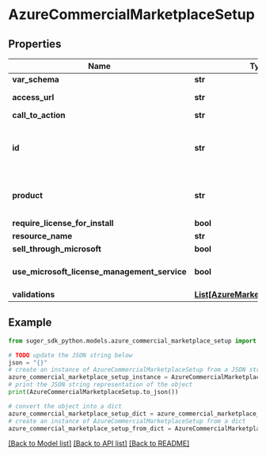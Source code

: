 # AzureCommercialMarketplaceSetup


## Properties

Name | Type | Description | Notes
------------ | ------------- | ------------- | -------------
**var_schema** | **str** |  | [optional] 
**access_url** | **str** | in patern of \&quot;^(http|https)://\&quot; | [optional] 
**call_to_action** | **str** |  | [optional] 
**id** | **str** | In format of \&quot;commercial-marketplace-setup/setup-durable-id\&quot; | [optional] 
**product** | **str** | Product resource name, in format of \&quot;product/product-durable-id\&quot; | [optional] 
**require_license_for_install** | **bool** |  | [optional] 
**resource_name** | **str** |  | [optional] 
**sell_through_microsoft** | **bool** |  | [optional] 
**use_microsoft_license_management_service** | **bool** | If true, only per_user pricing model is allowed. | [optional] 
**validations** | [**List[AzureMarketplaceValidation]**](AzureMarketplaceValidation.md) |  | [optional] 

## Example

```python
from suger_sdk_python.models.azure_commercial_marketplace_setup import AzureCommercialMarketplaceSetup

# TODO update the JSON string below
json = "{}"
# create an instance of AzureCommercialMarketplaceSetup from a JSON string
azure_commercial_marketplace_setup_instance = AzureCommercialMarketplaceSetup.from_json(json)
# print the JSON string representation of the object
print(AzureCommercialMarketplaceSetup.to_json())

# convert the object into a dict
azure_commercial_marketplace_setup_dict = azure_commercial_marketplace_setup_instance.to_dict()
# create an instance of AzureCommercialMarketplaceSetup from a dict
azure_commercial_marketplace_setup_from_dict = AzureCommercialMarketplaceSetup.from_dict(azure_commercial_marketplace_setup_dict)
```
[[Back to Model list]](../README.md#documentation-for-models) [[Back to API list]](../README.md#documentation-for-api-endpoints) [[Back to README]](../README.md)


